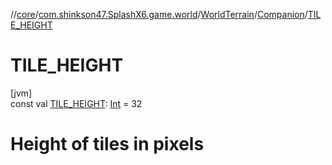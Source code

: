 //[core](../../../../index.md)/[com.shinkson47.SplashX6.game.world](../../index.md)/[WorldTerrain](../index.md)/[Companion](index.md)/[TILE_HEIGHT](-t-i-l-e_-h-e-i-g-h-t.md)

# TILE_HEIGHT

[jvm]\
const val [TILE_HEIGHT](-t-i-l-e_-h-e-i-g-h-t.md): [Int](https://kotlinlang.org/api/latest/jvm/stdlib/kotlin/-int/index.html) = 32

# Height of tiles in pixels
